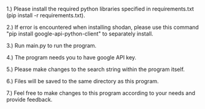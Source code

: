 1.) Please install the required python libraries specified in requirements.txt (pip install -r requirements.txt).

2.) If error is encountered when installing shodan, please use this command "pip install google-api-python-client" to separately install.

3.) Run main.py to run the program.

4.) The program needs you to have google API key.

5.) Please make changes to the search string within the program itself. 

6.) Files will be saved to the same directory as this program.

7.) Feel free to make changes to this program according to your needs and provide feedback.
